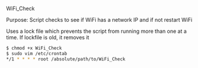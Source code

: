 WiFi_Check

Purpose:
Script checks to see if WiFi has a network IP and if not
restart WiFi

Uses a lock file which prevents the script from running more
than one at a time.  If lockfile is old, it removes it

```bash
$ chmod +x WiFi_Check
$ sudo vim /etc/crontab
*/1 * * * * root /absolute/path/to/WiFi_Check
```
